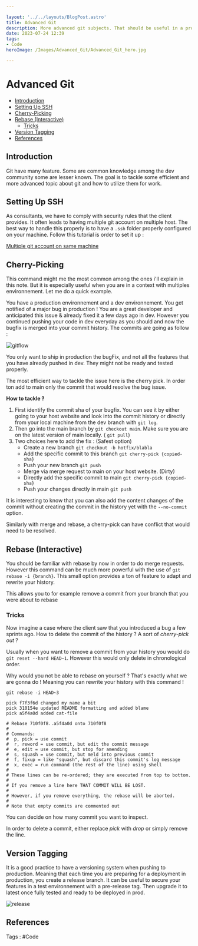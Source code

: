 ```yaml
---
 
layout: '../../layouts/BlogPost.astro'
title: Advanced Git
description: More advanced git subjects. That should be useful in a professional working environnement.
date: 2023-07-24 12:39
tags: 
- Code
heroImage: /Images/Advanced_Git/Advanced_Git_hero.jpg

---
```


# Advanced Git

- [Introduction](#Introduction)
- [Setting Up SSH](#Setting%20Up%20SSH)
- [Cherry-Picking](#Cherry-Picking)
- [Rebase (Interactive)](#Rebase%20(Interactive))
	- [Tricks](#Tricks)
- [Version Tagging](#Version%20Tagging)
- [References](#References)


## Introduction

Git have many feature. Some are common knowledge among the dev community some are lesser known. The goal is to tackle some efficient and more advanced topic about git and how to utilize them for work.

## Setting Up SSH

As consultants, we have to comply with security rules that the client provides. It often leads to having multiple git account on multiple host. The best way to handle this properly is to have a `.ssh` folder properly configured on your machine. 
Follow this tutorial is order to set it up :

[Multiple git account on same machine](https://obsidian-to-astro.vercel.app/Obsidian-Posts/Multiple%20git%20account%20on%20same%20machine)

## Cherry-Picking

This command might me the most common among the ones i'll explain in this note. But it is especially useful when you are in a context with multiples environnement. Let me do a quick example.

You have a production environnement and a dev environnement. You get notified of a major bug in production ! You are a great developer and anticipated this issue & already fixed it a few days ago in dev. However you continued pushing your code in dev everyday as you should and now the bugfix is merged into your commit history. The commits are going as follow :

![gitflow](/Images/Advanced_Git/gitflow.drawio.png)

You only want to ship in production the bugFix, and not all the features that you have already pushed in dev. They might not be ready and tested properly. 

The most efficient way to tackle the issue here is the cherry pick. In order ton add to main only the commit that would resolve the bug issue.

**How to tackle ?**

1. First identify the commit sha of your bugfix. You can see it by either going to your host website and look into the commit history or directly from your local machine from the dev branch with `git log`.
2. Then go into the main branch by `git checkout main`. Make sure you are on the latest version of main locally. ( `git pull`)
3. Two choices here to add the fix :
(Safest option)
	-  Create a new branch `git checkout -b hotfix/blabla`
	- Add the specific commit to this branch `git cherry-pick {copied-sha}`
	- Push your new branch `git push`
	- Merge via merge request to main on your host website.
(Dirty)
	- Directly add the specific commit to main `git cherry-pick {copied-sha}`
	- Push your changes directly in main `git push`

It is interesting to know that you can also add the content changes of the commit without creating the commit in the history yet with the `--no-commit` option.

Similarly with merge and rebase, a cherry-pick can have conflict that would need to be resolved.

## Rebase (Interactive)

You should be familiar with rebase by now in order to do merge requests. However this command can be much more powerful with the use of `git rebase -i {branch}`. 
This small option provides a ton of feature to adapt and rewrite your history.

This allows you to for example remove a commit from your branch that you were about to rebase

### Tricks
Now imagine a case where the client saw that you introduced a bug a few sprints ago. How to delete the commit of the history ? A sort of *cherry-pick out* ?

Usually when you want to remove a commit from your history you would do  `git reset --hard HEAD~1`. However this would only delete in chronological order. 

Why would you not be able to rebase on yourself ? That's exactly what we are gonna do ! Meaning you can rewrite your history with this command !

`git rebase -i HEAD~3`

```console
pick f7f3f6d changed my name a bit
pick 310154e updated README formatting and added blame
pick a5f4a0d added cat-file

# Rebase 710f0f8..a5f4a0d onto 710f0f8
#
# Commands:
#  p, pick = use commit
#  r, reword = use commit, but edit the commit message
#  e, edit = use commit, but stop for amending
#  s, squash = use commit, but meld into previous commit
#  f, fixup = like "squash", but discard this commit's log message
#  x, exec = run command (the rest of the line) using shell
#
# These lines can be re-ordered; they are executed from top to bottom.
#
# If you remove a line here THAT COMMIT WILL BE LOST.
#
# However, if you remove everything, the rebase will be aborted.
#
# Note that empty commits are commented out
```
You can decide on how many commit you want to inspect.

In order to delete a commit, either replace *pick* with *drop* or simply remove the line. 

## Version Tagging 

It is a good practice to have a versioning system when pushing to production. Meaning that each time you are preparing for a deployment in production, you create a release branch. 
It can be useful to secure your features in a test environnement with a pre-release tag.
Then upgrade it to latest once fully tested and ready to be deployed in prod.

![release](/Images/Advanced_Git/release1.png)

## References

Tags : #Code 



